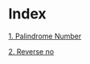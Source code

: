 # Index

[1. Palindrome Number](https://github.com/JasmitaChandran/Leetcode_Questions_Explained/blob/main/Leetcode%20_Questions/Solutions_with_Explanations/Maths_Based_Explained/Easy_Explained/Palindrome%20Number_explained.md)




[2. Reverse no](https://github.com/JasmitaChandran/Leetcode_Questions_Explained/blob/main/Leetcode%20_Questions/Solutions_with_Explanations/Maths_Based_Explained/Medium_Explained/Reverse_number_explained.md)
